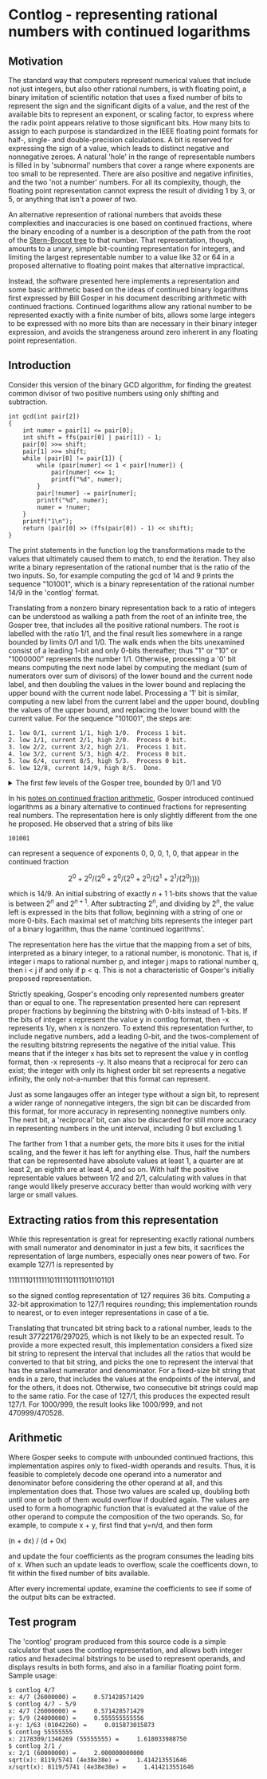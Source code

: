 # Contlog - representing rational numbers with continued logarithms

## Motivation

The standard way that computers represent numerical values that
include not just integers, but also other rational numbers, is with
floating point, a binary imitation of scientific notation that uses a
fixed number of bits to represent the sign and the significant digits
of a value, and the rest of the available bits to represent an
exponent, or scaling factor, to express where the radix point appears
relative to those significant bits.  How many bits to assign to each
purpose is standardized in the IEEE floating point formats for half-,
single- and double-precision calculations.  A bit is reserved for
expressing the sign of a value, which leads to distinct negative and
nonnegative zeroes.  A natural 'hole' in the range of representable
numbers is filled in by 'subnormal' numbers that cover a range where
exponents are too small to be represented.  There are also positive
and negative infinities, and the two 'not a number' numbers.  For all
its complexity, though, the floating point representation cannot
express the result of dividing 1 by 3, or 5, or anything that isn't a
power of two.

An alternative represention of rational numbers that avoids these
complexities and inaccuracies is one based on continued fractions,
where the binary encoding of a number is a description of the path
from the root of the [Stern-Brocot
tree](https://en.wikipedia.org/wiki/Stern%E2%80%93Brocot_tree) to that
number.  That representation, though, amounts to a unary, simple
bit-counting representation for integers, and limiting the largest
representable number to a value like 32 or 64 in a proposed
alternative to floating point makes that alternative impractical.

Instead, the software presented here implements a representation and
some basic arithmetic based on the ideas of continued binary
logarithms first expressed by Bill Gosper in his document describing
arithmetic with continued fractions.  Continued logarithms allow any
rational number to be represented exactly with a finite number of
bits, allows some large integers to be expressed with no more bits
than are necessary in their binary integer expression, and avoids the
strangeness around zero inherent in any floating point representation.

## Introduction

Consider this version of the binary GCD algorithm, for finding the
greatest common divisor of two positive numbers using only shifting
and subtraction.

```
int gcd(int pair[2])
{
	int numer = pair[1] <= pair[0];
	int shift = ffs(pair[0] | pair[1]) - 1;
	pair[0] >>= shift;
	pair[1] >>= shift;
	while (pair[0] != pair[1]) {
		while (pair[numer] << 1 < pair[!numer]) {
			pair[numer] <<= 1;
			printf("%d", numer);
		}
		pair[!numer] -= pair[numer];
		printf("%d", numer);
		numer = !numer;
	}
	printf("1\n");
	return (pair[0] >> (ffs(pair[0]) - 1) << shift);
}
```

The print statements in the function log the transformations made to
the values that ultimately caused them to match, to end the iteration.
They also write a binary representation of the rational number that is
the ratio of the two inputs.  So, for example computing the gcd of 14
and 9 prints the sequence "101001", which is a binary representation
of the rational number 14/9 in the 'contlog' format.

Translating from a nonzero binary representation back to a ratio of
integers can be understood as walking a path from the root of an
infinite tree, the Gosper tree, that includes all the positive
rational numbers.  The root is labelled with the ratio 1/1, and the
final result lies somewhere in a range bounded by limits 0/1 and 1/0.
The walk ends when the bits unexamined consist of a leading 1-bit and
only 0-bits thereafter; thus "1" or "10" or "1000000" represents the
number 1/1.  Otherwise, processing a '0' bit means computing the next
node label by computing the mediant (sum of numerators over sum of
divisors) of the lower bound and the current node label, and then
doubling the values in the lower bound and replacing the upper bound
with the current node label.  Processing a '1' bit is similar,
computing a new label from the current label and the upper bound,
doubling the values of the upper bound, and replacing the lower bound
with the current value.  For the sequence "101001", the steps are:

```
1. low 0/1, current 1/1, high 1/0.  Process 1 bit.
2. low 1/1, current 2/1, high 2/0.  Process 0 bit.
3. low 2/2, current 3/2, high 2/1.  Process 1 bit.
4. low 3/2, current 5/3, high 4/2.  Process 0 bit.
5. low 6/4, current 8/5, high 5/3.  Process 0 bit.
6. low 12/8, current 14/9, high 8/5.  Done.
```

<details>
<summary>The first few levels of the Gosper tree, bounded
by 0/1 and 1/0</summary>

```
0/1
						1/32
					1/16----+
					|	1/12
				1/8-----+
				|	|	3/20
				|	1/6-----+
				|		1/5
			1/4-----+
			|	|		5/18
			|	|	3/10----+
			|	|	|	5/16
			|	1/3-----+
			|		|	3/8
			|		2/5-----+
			|			4/9
		1/2-----+
		|	|			9/17
		|	|		5/9-----+
		|	|		|	4/7
		|	|	3/5-----+
		|	|	|	|	8/13
		|	|	|	5/8-----+
		|	|	|		9/14
		|	2/3-----+
		|		|		5/7
		|		|	3/4-----+
		|		|	|	10/13
		|		4/5-----+
		|			|	6/7
		|			8/9-----+
		|				16/17
	1/1-----+
		|				17/16
		|			9/8-----+
		|			|	7/6
		|		5/4-----+
		|		|	|	13/10
		|		|	4/3-----+
		|		|		7/5
		|	3/2-----+
		|	|	|		14/9
		|	|	|	8/5-----+
		|	|	|	|	13/8
		|	|	5/3-----+
		|	|		|	7/4
		|	|		9/5-----+
		|	|			17/9
		2/1-----+
			|			9/4
			|		5/2-----+
			|		|	8/3
			|	3/1-----+
			|	|	|	16/5
			|	|	10/3-----+
			|	|		18/5
			4/1-----+
				|		5/1
				|	6/1-----+
				|	|	20/3
				8/1-----+
					|	12/1
					16/1----+
						32/1
1/0
```

</details>

In his [notes on continued fraction
arithmetic](https://perl.plover.com/yak/cftalk/INFO/gosper.txt),
Gosper introduced continued logarithms as a binary alternative to
continued fractions for representing real numbers.  The representation
here is only slightly different from the one he proposed.  He observed
that a string of bits like

```
101001
```

can represent a sequence of exponents 0, 0, 0, 1, 0, that appear in
the continued fraction

$$2^0 + 2^0 / (
       2^0 + 2^0 / (
              2^0 + 2^0 / (
	             2^1 + 2^1 / (
		            2^0))))$$

which is 14/9.  An initial substring of exactly $n+1$ 1-bits shows
that the value is between $2^n$ and $2^{n+1}$.  After subtracting
$2^n$, and dividing by $2^n$, the value left is expressed in the bits
that follow, beginning with a string of one or more 0-bits.  Each
maximal set of matching bits represents the integer part of a binary
logarithm, thus the name 'continued logarithms'.

The representation here has the virtue that the mapping from a set of
bits, interpreted as a binary integer, to a rational number, is
monotonic.  That is, if integer i maps to rational number p, and
integer j maps to rational number q, then i < j if and only if p < q.
This is not a characteristic of Gosper's initially proposed
representation.

Strictly speaking, Gosper's encoding only represented numbers greater
than or equal to one.  The representation presented here can represent
proper fractions by beginning the bitstring with 0-bits instead of
1-bits.  If the bits of integer x represent the value y in contlog
format, then -x represents 1/y, when x is nonzero.  To extend this
representation further, to include negative numbers, add a leading
0-bit, and the twos-complement of the resulting bitstring represents
the negative of the initial value. This means that if the integer x
has bits set to represent the value y in contlog format, then -x
represents -y.  It also means that a reciprocal for zero can exist;
the integer with only its highest order bit set represents a negative
infinity, the only not-a-number that this format can represent.

Just as some langauges offer an integer type without a sign bit, to
represent a wider range of nonnegative integers, the sign bit can be
discarded from this format, for more accuracy in representing
nonnegtive numbers only.  The next bit, a 'reciprocal' bit, can also
be discarded for still more accuracy in representing numbers in the
unit interval, including 0 but excluding 1.

The farther from 1 that a number gets, the more bits it uses for the
initial scaling, and the fewer it has left for anything else.  Thus,
half the numbers that can be represented have absolute values at least
1, a quarter are at least 2, an eighth are at least 4, and so on.
With half the positive representable values between 1/2 and 2/1,
calculating with values in that range would likely preserve accuracy
better than would working with very large or small values.

## Extracting ratios from this representation

While this representation is great for representing exactly rational
numbers with small numerator and denominator in just a few bits, it
sacrifices the representation of large numbers, especially ones near
powers of two.  For example 127/1 is represented by

1111111011111101111101111011101101

so the signed contlog representation of 127 requires 36 bits.
Computing a 32-bit approximation to 127/1 requires rounding; this
implementation rounds to nearest, or to even integer representations
in case of a tie.

Translating that truncated bit string back to a rational number, leads
to the result 37722176/297025, which is not likely to be an expected
result.  To provide a more expected result, this implementation
considers a fixed size bit string to represent the interval that
includes all the ratios that would be converted to that bit string,
and picks the one to represent the interval that has the smallest
numerator and denominator.  For a fixed-size bit string that ends in a
zero, that includes the values at the endpoints of the interval, and
for the others, it does not.  Otherwise, two consecutive bit strings
could map to the same ratio.  For the case of 127/1, this produces the
expected result 127/1.  For 1000/999, the result looks like 1000/999,
and not 470999/470528.

## Arithmetic

Where Gosper seeks to compute with unbounded continued fractions, this
implementation aspires only to fixed-width operands and results.
Thus, it is feasible to completely decode one operand into a numerator
and denominator before considering the other operand at all, and this
implementation does that.  Those two values are scaled up, doubling
both until one or both of them would overflow if doubled again.  The
values are used to form a homographic function that is evaluated at
the value of the other operand to compute the composition of the two
operands.  So, for example, to compute x + y, first find that y=n/d, and then form

(n + dx) / (d + 0x)

and update the four coefficients as the program consumes the leading
bits of x.  When such an update leads to overflow, scale the
coefficents down, to fit within the fixed number of bits available.

After every incremental update, examine the coefficients to see if
some of the output bits can be extracted.


## Test program

The 'contlog' program produced from this source code is a simple
calculator that uses the contlog representation, and allows both
integer ratios and hexadecimal bitstrings to be used to represent
operands, and displays results in both forms, and also in a familiar
floating point form.  Sample usage:
```
$ contlog 4/7
x: 4/7 (26000000) =     0.571428571429
$ contlog 4/7 - 5/9
x: 4/7 (26000000) =     0.571428571429
y: 5/9 (24000000) =     0.555555555556
x-y: 1/63 (01042260) =     0.015873015873
$ contlog 55555555
x: 2178309/1346269 (55555555) =     1.618033988750
$ contlog 2/1 /
x: 2/1 (60000000) =     2.000000000000
sqrt(x): 8119/5741 (4e38e38e) =     1.414213551646
x/sqrt(x): 8119/5741 (4e38e38e) =     1.414213551646
```

